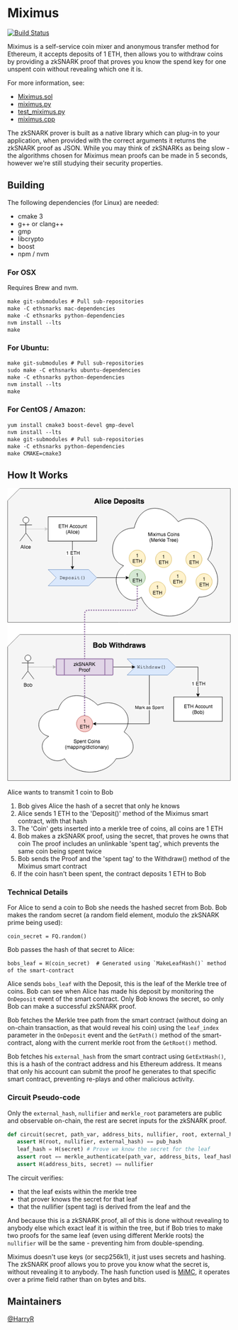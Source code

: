 # Miximus

[![Build Status](https://travis-ci.org/HarryR/ethsnarks-miximus.svg?branch=master)](https://travis-ci.org/HarryR/ethsnarks-miximus)

Miximus is a self-service coin mixer and anonymous transfer method for Ethereum, it accepts deposits of 1 ETH, then allows you to withdraw coins by providing a zkSNARK proof that proves you know the spend key for one unspent coin without revealing which one it is.

For more information, see:

 * [Miximus.sol](solidity/contracts/Miximus.sol)
 * [miximus.py](python/miximus.py)
 * [test_miximus.py](python/test/test_miximus.py)
 * [miximus.cpp](circuit/miximus.cpp)

The zkSNARK prover is built as a native library which can plug-in to your application, when provided with the correct arguments it returns the zkSNARK proof as JSON. While you may think of zkSNARKs as being slow - the algorithms chosen for Miximus mean proofs can be made in 5 seconds, however we're still studying their security properties.

## Building

The following dependencies (for Linux) are needed:

 * cmake 3
 * g++ or clang++
 * gmp
 * libcrypto
 * boost
 * npm / nvm

### For OSX

Requires Brew and nvm.

```
make git-submodules # Pull sub-repositories
make -C ethsnarks mac-dependencies
make -C ethsnarks python-dependencies
nvm install --lts
make
```

### For Ubuntu:

```
make git-submodules # Pull sub-repositories
sudo make -C ethsnarks ubuntu-dependencies
make -C ethsnarks python-dependencies
nvm install --lts
make
```

### For CentOS / Amazon:

```
yum install cmake3 boost-devel gmp-devel
nvm install --lts
make git-submodules # Pull sub-repositories
make -C ethsnarks python-dependencies
make CMAKE=cmake3
```

## How It Works

![Miximus Diagram](docs/deposit-withdraw-flow.png)

Alice wants to transmit 1 coin to Bob

  1. Bob gives Alice the hash of a secret that only he knows
  2. Alice sends 1 ETH to the 'Deposit()' method of the Miximus smart contract, with that hash
  3. The 'Coin' gets inserted into a merkle tree of coins, all coins are 1 ETH
  4. Bob makes a zkSNARK proof, using the secret, that proves he owns that coin
      The proof includes an unlinkable 'spent tag', which prevents the same coin being spent twice
  5. Bob sends the Proof and the 'spent tag' to the Withdraw() method of the Miximus smart contract
  6. If the coin hasn't been spent, the contract deposits 1 ETH to Bob

### Technical Details

For Alice to send a coin to Bob she needs the hashed secret from Bob. Bob makes the random secret (a random field element, modulo the zkSNARK prime being used):

    coin_secret = FQ.random()

Bob passes the hash of that secret to Alice:

    bobs_leaf = H(coin_secret)  # Generated using `MakeLeafHash()` method of the smart-contract

Alice sends `bobs_leaf` with the Deposit, this is the leaf of the Merkle tree of coins. Bob can see when Alice has made his deposit by monitoring the `OnDeposit` event of the smart contract. Only Bob knows the secret, so only Bob can make a successful zkSNARK proof.

Bob fetches the Merkle tree path from the smart contract (without doing an on-chain transaction, as that would reveal his coin) using the `leaf_index` parameter in the `OnDeposit` event and the `GetPath()` method of the smart-contract, along with the current merkle root from the `GetRoot()` method.

Bob fetches his `external_hash` from the smart contract using `GetExtHash()`, this is a hash of the contract address and his Ethereum address. It means that only his account can submit the proof he generates to that specific smart contract, preventing re-plays and other malicious activity.


### Circuit Pseudo-code

Only the `external_hash`, `nullifier` and `merkle_root` parameters are public and observable on-chain, the rest are secret inputs for the zkSNARK proof.

```python
def circuit(secret, path_var, address_bits, nullifier, root, external_hash, pub_hash):
   assert H(root, nullifier, external_hash) == pub_hash
   leaf_hash = H(secret) # Prove we know the secret for the leaf
   assert root == merkle_authenticate(path_var, address_bits, leaf_hash) # Prove that leaf exists within the tree
   assert H(address_bits, secret) == nullifier
```

The circuit verifies:

 * that the leaf exists within the merkle tree
 * that prover knows the secret for that leaf
 * that the nullifier (spent tag) is derived from the leaf and the

And because this is a zkSNARK proof, all of this is done without revealing to anybody else which exact leaf it is within the tree, but if Bob tries to make two proofs for the same leaf (even using different Merkle roots) the `nullifier` will be the same - preventing him from double-spending.

Miximus doesn't use keys (or secp256k1), it just uses secrets and hashing. The zkSNARK proof allows you to prove you know what the secret is, without revealing it to anybody. The hash function used is [MiMC](https://eprint.iacr.org/2016/492), it operates over a prime field rather than on bytes and bits.

## Maintainers

[@HarryR](https://github.com/HarryR)
